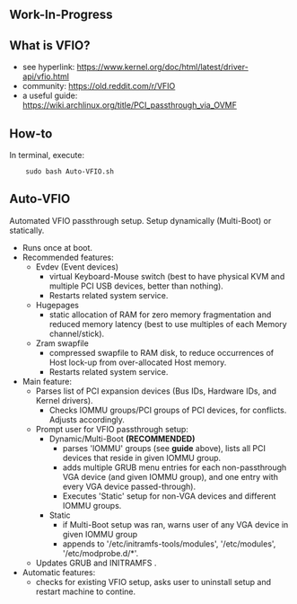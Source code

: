 ## Work-In-Progress

## What is VFIO?
* see hyperlink:    https://www.kernel.org/doc/html/latest/driver-api/vfio.html
* community:        https://old.reddit.com/r/VFIO
* a useful guide:   https://wiki.archlinux.org/title/PCI_passthrough_via_OVMF

## How-to
In terminal, execute:

        sudo bash Auto-VFIO.sh
        
## Auto-VFIO
Automated VFIO passthrough setup. Setup dynamically (Multi-Boot) or statically.
* Runs once at boot.
* Recommended features:
    * Evdev (Event devices)
        * virtual Keyboard-Mouse switch (best to have physical KVM and multiple PCI USB devices, better than nothing).
        * Restarts related system service.
    * Hugepages
        * static allocation of RAM for zero memory fragmentation and reduced memory latency (best to use multiples of each Memory channel/stick).
    * Zram swapfile
        * compressed swapfile to RAM disk, to reduce occurrences of Host lock-up from over-allocated Host memory.
        * Restarts related system service.
* Main feature:
    * Parses list of PCI expansion devices (Bus IDs, Hardware IDs, and Kernel drivers).
        * Checks IOMMU groups/PCI groups of PCI devices, for conflicts. Adjusts accordingly.
    * Prompt user for VFIO passthrough setup:
        * Dynamic/Multi-Boot    **(RECOMMENDED)**
            * parses 'IOMMU' groups (see **guide** above), lists all PCI devices that reside in given IOMMU group.
            * adds multiple GRUB menu entries for each non-passthrough VGA device (and given IOMMU group), and one entry with every VGA device passed-through).
            * Executes 'Static' setup for non-VGA devices and different IOMMU groups.
        * Static
            * if Multi-Boot setup was ran, warns user of any VGA device in given IOMMU group 
            * appends to '/etc/initramfs-tools/modules', '/etc/modules', '/etc/modprobe.d/*'.
    * Updates GRUB and INITRAMFS .
* Automatic features:
    * checks for existing VFIO setup, asks user to uninstall setup and restart machine to contine.
